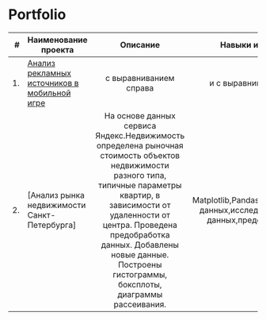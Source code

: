 # Portfolio

| # | Наименование проекта | Описание | Навыки и инструменты | Ключевые слова проекта |
| --: | ----------------------------------------------------------- |:--------------------------------------------:|:----------------------------------------------:|:-------------------------------:|
| 1.  | [Анализ рекламных источников в мобильной игре](https://github.com/kitomakito/Portfolio/blob/154426baaab5a2b4eee9eda8b8e2e8eb21c00f48/%D0%90%D0%BD%D0%B0%D0%BB%D0%B8%D0%B7%20%D1%80%D0%B5%D0%BA%D0%BB%D0%B0%D0%BC%D0%BD%D1%8B%D1%85%20%D0%B8%D1%81%D1%82%D0%BE%D1%87%D0%BD%D0%B8%D0%BA%D0%BE%D0%B2%20%D0%B2%20%D0%BC%D0%BE%D0%B1%D0%B8%D0%BB%D1%8C%D0%BD%D0%BE%D0%B9%20%D0%B8%D0%B3%D1%80%D0%B5/ad_source_analysis.ipynb)| с выравниванием справа | и с выравниванием по центру | и с выравниванием по центру | и с выравниванием по центру .1
| 2.  |  [Анализ рынка недвижимости Санкт-Петербурга] | На основе данных сервиса Яндекс.Недвижимость определена рыночная стоимость объектов недвижимости разного типа, типичные параметры квартир, в зависимости от удаленности от центра. Проведена предобработка данных. Добавлены новые данные. Построены гистограммы, боксплоты, диаграммы рассеивания. | Matplotlib,Pandas,Python,визуализация данных,исследовательский анализ данных,предобработка данных | обработка данных, histogram, boxplot, scattermatrix, категоризация, scatterplot,  фрод-мониторинг |



